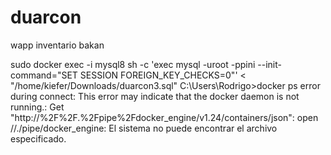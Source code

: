 # duarcon
wapp inventario
bakan

sudo docker exec -i mysql8 sh -c 'exec mysql -uroot -ppini --init-command="SET SESSION FOREIGN_KEY_CHECKS=0"' < "/home/kiefer/Downloads/duarcon3.sql"
C:\Users\Rodrigo>docker ps error during connect: This error may indicate that the docker daemon is not running.: Get "http://%2F%2F.%2Fpipe%2Fdocker_engine/v1.24/containers/json": open //./pipe/docker_engine: El sistema no puede encontrar el archivo especificado.
